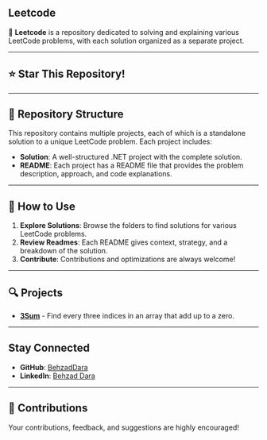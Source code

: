 ## Leetcode

🚀 **Leetcode** is a repository dedicated to solving and explaining various LeetCode problems, with each solution organized as a separate project.

---

## ⭐ Star This Repository!

---

## 📂 Repository Structure

This repository contains multiple projects, each of which is a standalone solution to a unique LeetCode problem. Each project includes:

- **Solution**: A well-structured .NET project with the complete solution.
- **README**: Each project has a README file that provides the problem description, approach, and code explanations.

---

## 📝 How to Use

1. **Explore Solutions**: Browse the folders to find solutions for various LeetCode problems.
2. **Review Readmes**: Each README gives context, strategy, and a breakdown of the solution.
3. **Contribute**: Contributions and optimizations are always welcome!

---

## 🔍 Projects

- **[**3Sum**](./3Sum)** - Find every three indices in an array that add up to a zero.

---

## Stay Connected

- **GitHub**: [BehzadDara](https://github.com/BehzadDara)
- **LinkedIn**: [Behzad Dara](https://www.linkedin.com/in/behzaddara/)

---

## 🤝 Contributions

Your contributions, feedback, and suggestions are highly encouraged! 

